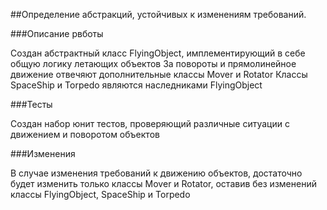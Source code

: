 ##Определение абстракций, устойчивых к изменениям требований.

###Описание рвботы

Создан абстрактный класс FlyingObject, имплементирующий в себе общую логику летающих объектов
За повороты и прямолинейное движение отвечяют дополнительные классы Mover и Rotator
Классы SpaceShip и Torpedo являются наследниками FlyingObject


###Тесты

Создан набор юнит тестов, проверяющий различные ситуации с движением и поворотом объектов

###Изменения

В случае изменения требований к движению объектов, достаточно будет изменить только классы Mover и Rotator, оставив без изменений классы FlyingObject, SpaceShip и Torpedo

